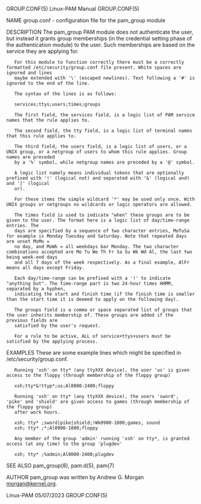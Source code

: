 GROUP.CONF(5)							       Linux-PAM Manual								 GROUP.CONF(5)

NAME
       group.conf - configuration file for the pam_group module

DESCRIPTION
       The pam_group PAM module does not authenticate the user, but instead it grants group memberships (in the credential setting phase of the authentication
       module) to the user. Such memberships are based on the service they are applying for.

       For this module to function correctly there must be a correctly formatted /etc/security/group.conf file present. White spaces are ignored and lines
       maybe extended with '\' (escaped newlines). Text following a '#' is ignored to the end of the line.

       The syntax of the lines is as follows:

       services;ttys;users;times;groups

       The first field, the services field, is a logic list of PAM service names that the rule applies to.

       The second field, the tty field, is a logic list of terminal names that this rule applies to.

       The third field, the users field, is a logic list of users, or a UNIX group, or a netgroup of users to whom this rule applies. Group names are preceded
       by a '%' symbol, while netgroup names are preceded by a '@' symbol.

       A logic list namely means individual tokens that are optionally prefixed with '!' (logical not) and separated with '&' (logical and) and '|' (logical
       or).

       For these items the simple wildcard '*' may be used only once. With UNIX groups or netgroups no wildcards or logic operators are allowed.

       The times field is used to indicate "when" these groups are to be given to the user. The format here is a logic list of day/time-range entries. The
       days are specified by a sequence of two character entries, MoTuSa for example is Monday Tuesday and Saturday. Note that repeated days are unset MoMo =
       no day, and MoWk = all weekdays bar Monday. The two character combinations accepted are Mo Tu We Th Fr Sa Su Wk Wd Al, the last two being week-end days
       and all 7 days of the week respectively. As a final example, AlFr means all days except Friday.

       Each day/time-range can be prefixed with a '!' to indicate "anything but". The time-range part is two 24-hour times HHMM, separated by a hyphen,
       indicating the start and finish time (if the finish time is smaller than the start time it is deemed to apply on the following day).

       The groups field is a comma or space separated list of groups that the user inherits membership of. These groups are added if the previous fields are
       satisfied by the user's request.

       For a rule to be active, ALL of service+ttys+users must be satisfied by the applying process.

EXAMPLES
       These are some example lines which might be specified in /etc/security/group.conf.

       Running 'xsh' on tty* (any ttyXXX device), the user 'us' is given access to the floppy (through membership of the floppy group)

	   xsh;tty*&!ttyp*;us;Al0000-2400;floppy

       Running 'xsh' on tty* (any ttyXXX device), the users 'sword', 'pike' and 'shield' are given access to games (through membership of the floppy group)
       after work hours.

	   xsh; tty* ;sword|pike|shield;!Wk0900-1800;games, sound
	   xsh; tty* ;*;Al0900-1800;floppy

       Any member of the group 'admin' running 'xsh' on tty*, is granted access (at any time) to the group 'plugdev'

	   xsh; tty* ;%admin;Al0000-2400;plugdev

SEE ALSO
       pam_group(8), pam.d(5), pam(7)

AUTHOR
       pam_group was written by Andrew G. Morgan <morgan@kernel.org>.

Linux-PAM								  05/07/2023								 GROUP.CONF(5)
